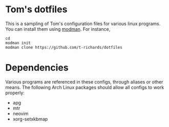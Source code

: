 # Tom's dotfiles
This is a sampling of Tom's configuration files for various linux programs.
You can install them using [modman](https://github.com/colinmollenhour/modman). For instance,

```
cd
modman init
modman clone https://github.com/t-richards/dotfiles
```

# Dependencies
Various programs are referenced in these configs, through aliases or other means.
The following Arch Linux packages should allow all configs to work properly:

 * apg
 * mtr
 * neovim
 * xorg-setxkbmap
